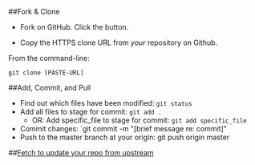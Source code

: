 ##Fork & Clone
+ Fork on GitHub. Click the button.

+ Copy the HTTPS clone URL from *your* repository on Github.

From the command-line:

```
git clone [PASTE-URL]

```

##Add, Commit, and Pull
+ Find out which files have been modified: `git status`
+ Add all files to stage for commit: `git add .`
    + OR: Add specific_file to stage for commit: `git add specific_file`
+ Commit changes: `git commit -m "[brief message re: commit]"
+ Push to the master branch at your origin: git push origin master

##[Fetch to update your repo from upstream][1]

<!-- Links -->

[1]: https://github.com/python-boot-camp/D01/blob/master/fetch.md
